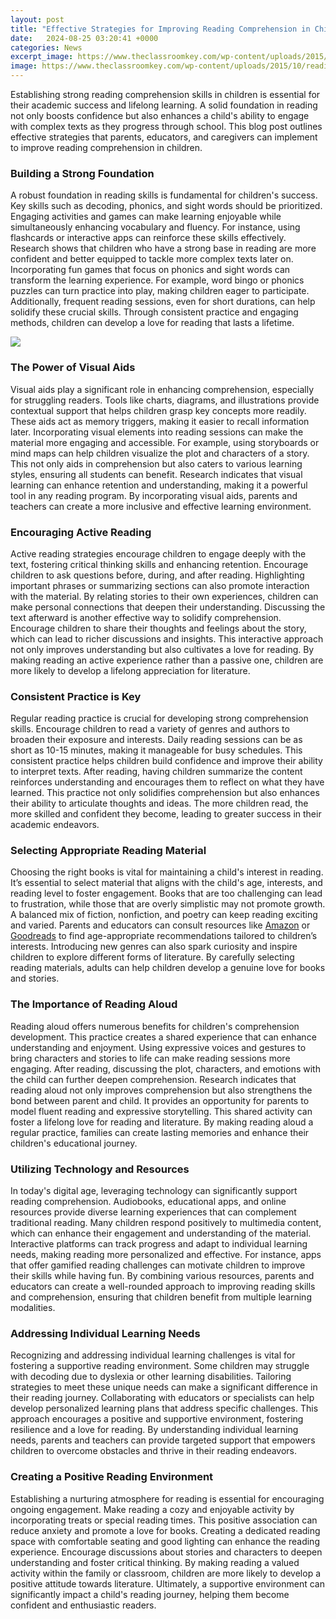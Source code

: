 ```yaml
---
layout: post
title: "Effective Strategies for Improving Reading Comprehension in Children"
date:   2024-08-25 03:20:41 +0000
categories: News
excerpt_image: https://www.theclassroomkey.com/wp-content/uploads/2015/10/reading-skills-poster.png
image: https://www.theclassroomkey.com/wp-content/uploads/2015/10/reading-skills-poster.png
---
```


Establishing strong reading comprehension skills in children is essential for their academic success and lifelong learning. A solid foundation in reading not only boosts confidence but also enhances a child's ability to engage with complex texts as they progress through school. This blog post outlines effective strategies that parents, educators, and caregivers can implement to improve reading comprehension in children.
### Building a Strong Foundation
A robust foundation in reading skills is fundamental for children's success. Key skills such as decoding, phonics, and sight words should be prioritized. Engaging activities and games can make learning enjoyable while simultaneously enhancing vocabulary and fluency. For instance, using flashcards or interactive apps can reinforce these skills effectively. Research shows that children who have a strong base in reading are more confident and better equipped to tackle more complex texts later on.
Incorporating fun games that focus on phonics and sight words can transform the learning experience. For example, word bingo or phonics puzzles can turn practice into play, making children eager to participate. Additionally, frequent reading sessions, even for short durations, can help solidify these crucial skills. Through consistent practice and engaging methods, children can develop a love for reading that lasts a lifetime.

![](https://www.theclassroomkey.com/wp-content/uploads/2015/10/reading-skills-poster.png)
### The Power of Visual Aids
Visual aids play a significant role in enhancing comprehension, especially for struggling readers. Tools like charts, diagrams, and illustrations provide contextual support that helps children grasp key concepts more readily. These aids act as memory triggers, making it easier to recall information later. Incorporating visual elements into reading sessions can make the material more engaging and accessible.
For example, using storyboards or mind maps can help children visualize the plot and characters of a story. This not only aids in comprehension but also caters to various learning styles, ensuring all students can benefit. Research indicates that visual learning can enhance retention and understanding, making it a powerful tool in any reading program. By incorporating visual aids, parents and teachers can create a more inclusive and effective learning environment.
### Encouraging Active Reading
Active reading strategies encourage children to engage deeply with the text, fostering critical thinking skills and enhancing retention. Encourage children to ask questions before, during, and after reading. Highlighting important phrases or summarizing sections can also promote interaction with the material. By relating stories to their own experiences, children can make personal connections that deepen their understanding.
Discussing the text afterward is another effective way to solidify comprehension. Encourage children to share their thoughts and feelings about the story, which can lead to richer discussions and insights. This interactive approach not only improves understanding but also cultivates a love for reading. By making reading an active experience rather than a passive one, children are more likely to develop a lifelong appreciation for literature.
### Consistent Practice is Key
Regular reading practice is crucial for developing strong comprehension skills. Encourage children to read a variety of genres and authors to broaden their exposure and interests. Daily reading sessions can be as short as 10-15 minutes, making it manageable for busy schedules. This consistent practice helps children build confidence and improve their ability to interpret texts.
After reading, having children summarize the content reinforces understanding and encourages them to reflect on what they have learned. This practice not only solidifies comprehension but also enhances their ability to articulate thoughts and ideas. The more children read, the more skilled and confident they become, leading to greater success in their academic endeavors. 
### Selecting Appropriate Reading Material
Choosing the right books is vital for maintaining a child's interest in reading. It’s essential to select material that aligns with the child's age, interests, and reading level to foster engagement. Books that are too challenging can lead to frustration, while those that are overly simplistic may not promote growth. A balanced mix of fiction, nonfiction, and poetry can keep reading exciting and varied.
Parents and educators can consult resources like [Amazon](https://more.io.vn/en/Amazon_(company)) or [Goodreads](https://more.io.vn/en/Goodreads) to find age-appropriate recommendations tailored to children’s interests. Introducing new genres can also spark curiosity and inspire children to explore different forms of literature. By carefully selecting reading materials, adults can help children develop a genuine love for books and stories.
### The Importance of Reading Aloud
Reading aloud offers numerous benefits for children's comprehension development. This practice creates a shared experience that can enhance understanding and enjoyment. Using expressive voices and gestures to bring characters and stories to life can make reading sessions more engaging. After reading, discussing the plot, characters, and emotions with the child can further deepen comprehension.
Research indicates that reading aloud not only improves comprehension but also strengthens the bond between parent and child. It provides an opportunity for parents to model fluent reading and expressive storytelling. This shared activity can foster a lifelong love for reading and literature. By making reading aloud a regular practice, families can create lasting memories and enhance their children's educational journey.
### Utilizing Technology and Resources
In today's digital age, leveraging technology can significantly support reading comprehension. Audiobooks, educational apps, and online resources provide diverse learning experiences that can complement traditional reading. Many children respond positively to multimedia content, which can enhance their engagement and understanding of the material.
Interactive platforms can track progress and adapt to individual learning needs, making reading more personalized and effective. For instance, apps that offer gamified reading challenges can motivate children to improve their skills while having fun. By combining various resources, parents and educators can create a well-rounded approach to improving reading skills and comprehension, ensuring that children benefit from multiple learning modalities.
### Addressing Individual Learning Needs
Recognizing and addressing individual learning challenges is vital for fostering a supportive reading environment. Some children may struggle with decoding due to dyslexia or other learning disabilities. Tailoring strategies to meet these unique needs can make a significant difference in their reading journey.
Collaborating with educators or specialists can help develop personalized learning plans that address specific challenges. This approach encourages a positive and supportive environment, fostering resilience and a love for reading. By understanding individual learning needs, parents and teachers can provide targeted support that empowers children to overcome obstacles and thrive in their reading endeavors.
### Creating a Positive Reading Environment
Establishing a nurturing atmosphere for reading is essential for encouraging ongoing engagement. Make reading a cozy and enjoyable activity by incorporating treats or special reading times. This positive association can reduce anxiety and promote a love for books. Creating a dedicated reading space with comfortable seating and good lighting can enhance the reading experience.
Encourage discussions about stories and characters to deepen understanding and foster critical thinking. By making reading a valued activity within the family or classroom, children are more likely to develop a positive attitude towards literature. Ultimately, a supportive environment can significantly impact a child's reading journey, helping them become confident and enthusiastic readers.